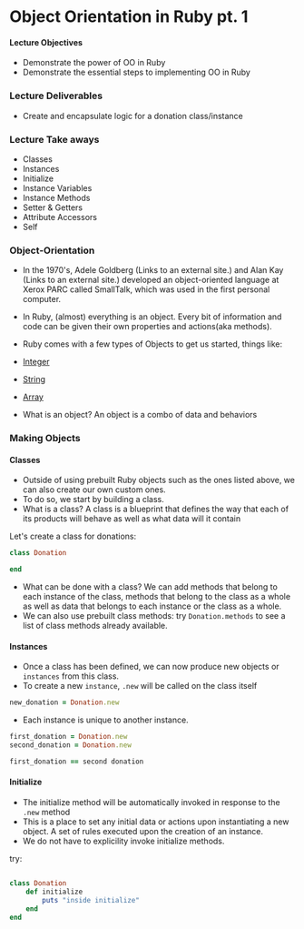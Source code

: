 # Object Orientation in Ruby pt. 1

#### Lecture Objectives

- Demonstrate the power of OO in Ruby
- Demonstrate the essential steps to implementing OO in Ruby

### Lecture Deliverables

- Create and encapsulate logic for a donation class/instance

### Lecture Take aways 

- Classes
- Instances
- Initialize
- Instance Variables
- Instance Methods
- Setter & Getters
- Attribute Accessors
- Self

### Object-Orientation

- In the 1970's, Adele Goldberg (Links to an external site.) and Alan Kay (Links to an external site.) developed an object-oriented language at Xerox PARC called SmallTalk, which was used in the first personal computer.
- In Ruby, (almost) everything is an object. Every bit of information and code can be given their own properties and actions(aka methods).
- Ruby comes with a few types of Objects to get us started, things like:
 - [Integer](https://ruby-doc.org/core-2.5.0/Integer.html)
 - [String](https://ruby-doc.org/core-3.0.2/String.html)
 - [Array](https://ruby-doc.org/core-2.7.0/Array.html)

 - What is an object? An object is a combo of data and behaviors 

 ### Making Objects

 #### Classes
 
 - Outside of using prebuilt Ruby objects such as the ones listed above, we can also create our own custom ones.
 - To do so, we start by building a class. 
 - What is a class? A class is a blueprint that defines the way that each of its products will behave as well as what data will it contain
 
 Let's create a class for donations:

```ruby
class Donation

end 
```

- What can be done with a class? We can add methods that belong to each instance of the class, methods that belong to the class as a whole as well as data that belongs to each instance or the class as a whole. 
- We can also use prebuilt class methods: try `Donation.methods` to see a list of class methods already available.

#### Instances 

- Once a class has been defined, we can now produce new objects or `instances` from this class. 
- To create a new `instance`, `.new` will be called on the class itself 

```ruby
new_donation = Donation.new
```
- Each instance is unique to another instance. 

```ruby
first_donation = Donation.new
second_donation = Donation.new

first_donation == second donation
```

#### Initialize

- The initialize method will be automatically invoked in response to the `.new` method
- This is a place to set any initial data or actions upon instantiating a new object. A set of rules executed upon the creation of an instance.
- We do not have to explicility invoke initialize methods.

try:

```ruby

class Donation 
    def initialize
        puts "inside initialize"
    end 
end 

```


